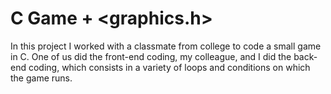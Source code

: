 # C Game + <graphics.h>
In this project I worked with a classmate from college to code a small game in C. One of us did the front-end coding, my colleague, and I did the back-end coding, which consists in a variety of loops and conditions on which the game runs.

